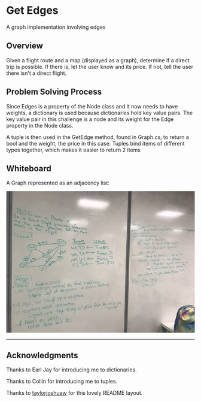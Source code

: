 # Get Edges
A graph implementation involving edges

## Overview
Given a flight route and a map (displayed as a graph), determine 
if a direct trip is possible.  If there is, let the user know and its price. 
If not, tell the user there isn't a direct flight.

## Problem Solving Process
Since Edges is a property of the Node class and it now needs to have weights,
a dictionary is used because dictionaries hold key value pairs.  The key 
value pair in this challenge is a node and its weight for the Edge 
property in the Node class.

A tuple is then used in the GetEdge method, found in Graph.cs, to 
return a bool and the weight, the price in this case.  Tuples bind 
items of different types together, which makes it easier to return 
2 items 

## Whiteboard

A Graph represented as an adjacency list:

![graph edges](/assets/graphDirectFlight.jpg)

---

## Acknowledgments

Thanks to Earl Jay for introducing me to dictionaries.

Thanks to Collin for introducing me to tuples.

Thanks to [taylorjoshuaw](https://github.com/taylorjoshuaw) 
for this lovely README layout.